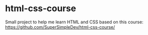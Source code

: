# html-css-course
Small project to help me learn HTML and CSS based on this course: https://github.com/SuperSimpleDev/html-css-course/
